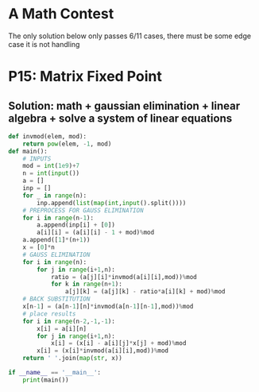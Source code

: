 # A Math Contest

The only solution below only passes 6/11 cases, there must be some edge case it is not handling

# P15: Matrix Fixed Point

## Solution: math + gaussian elimination + linear algebra + solve a system of linear equations

```py
def invmod(elem, mod):
    return pow(elem, -1, mod)
def main():
    # INPUTS
    mod = int(1e9)+7
    n = int(input())
    a = []
    inp = []
    for _ in range(n):
        inp.append(list(map(int,input().split())))
    # PREPROCESS FOR GAUSS ELIMINATION
    for i in range(n-1):
        a.append(inp[i] + [0])
        a[i][i] = (a[i][i] - 1 + mod)%mod
    a.append([1]*(n+1))
    x = [0]*n
    # GAUSS ELIMINATION
    for i in range(n):
        for j in range(i+1,n):
            ratio = (a[j][i]*invmod(a[i][i],mod))%mod
            for k in range(n+1):
                a[j][k] = (a[j][k] - ratio*a[i][k] + mod)%mod
    # BACK SUBSTITUTION
    x[n-1] = (a[n-1][n]*invmod(a[n-1][n-1],mod))%mod
    # place results
    for i in range(n-2,-1,-1):
        x[i] = a[i][n]
        for j in range(i+1,n):
            x[i] = (x[i] - a[i][j]*x[j] + mod)%mod
        x[i] = (x[i]*invmod(a[i][i],mod))%mod
    return ' '.join(map(str, x))

if __name__ == '__main__':
    print(main())
```